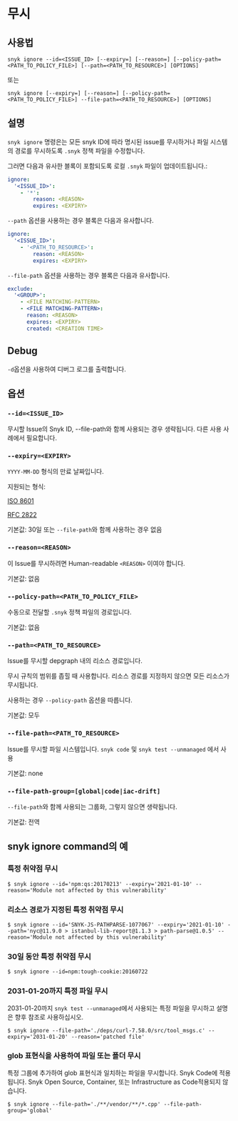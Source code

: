 # 무시

## 사용법

`snyk ignore --id=<ISSUE_ID> [--expiry=] [--reason=] [--policy-path=<PATH_TO_POLICY_FILE>] [--path=<PATH_TO_RESOURCE>] [OPTIONS]`

또는

`snyk ignore [--expiry=] [--reason=] [--policy-path=<PATH_TO_POLICY_FILE>] --file-path=<PATH_TO_RESOURCE>] [OPTIONS]`

## 설명

`snyk ignore` 명령은는 모든 snyk ID에 따라 명시된 issue를 무시하거나 파일 시스템의 경로를 무시하도록 `.snyk` 정책 파일을 수정합니다.

그러면 다음과 유사한 블록이 포함되도록 로컬 `.snyk` 파일이 업데이트됩니다.:

```yaml
ignore:
  '<ISSUE_ID>':
    - '*':
        reason: <REASON>
        expires: <EXPIRY>
```

`--path` 옵션을 사용하는 경우 블록은 다음과 유사합니다.

```yaml
ignore:
  '<ISSUE_ID>':
    - '<PATH_TO_RESOURCE>':
        reason: <REASON>
        expires: <EXPIRY>
```

`--file-path` 옵션을 사용하는 경우 블록은 다음과 유사합니다.

```yaml
exclude:
  '<GROUP>':
    - <FILE MATCHING-PATTERN>
    - <FILE MATCHING-PATTERN>:
      reason: <REASON>
      expires: <EXPIRY>
      created: <CREATION TIME>
```

## Debug

`-d`옵션을 사용하여 디버그 로그를 출력합니다.

## 옵션

### `--id=<ISSUE_ID>`

무시할 Issue의 Snyk ID, --file-path와 함께 사용되는 경우 생략됩니다. 다른 사용 사례에서 필요합니다.

### `--expiry=<EXPIRY>`

`YYYY-MM-DD` 형식의 만료 날짜입니다.

지원되는 형식:

[ISO 8601](https://www.iso.org/iso-8601-date-and-time-format.html)

[RFC 2822](https://tools.ietf.org/html/rfc2822)

기본값: 30일 또는 `--file-path`와 함께 사용하는 경우 없음

### `--reason=<REASON>`

이 Issue를 무시하려면 Human-readable `<REASON>` 이여야 합니다.

기본값: 없음

### `--policy-path=<PATH_TO_POLICY_FILE>`

수동으로 전달할 `.snyk` 정책 파일의 경로입니다.

기본값: 없음

### `--path=<PATH_TO_RESOURCE>`

Issue를 무시할 depgraph 내의 리소스 경로입니다.

무시 규칙의 범위를 좁힐 때 사용합니다. 리소스 경로를 지정하지 않으면 모든 리소스가 무시됩니다.

사용하는 경우 `--policy-path` 옵션을 따릅니다.

기본값: 모두

### `--file-path=<PATH_TO_RESOURCE>`

Issue를 무시할 파일 시스템입니다. `snyk code` 및 `snyk test --unmanaged` 에서 사용

기본값: none

### `--file-path-group=[global|code|iac-drift]`

`--file-path`와 함께 사용되는 그룹화, 그렇지 않으면 생략됩니다.

기본값: 전역

## snyk ignore command의 예

### 특정 취약점 무시

```
$ snyk ignore --id='npm:qs:20170213' --expiry='2021-01-10' --reason='Module not affected by this vulnerability'
```

### 리소스 경로가 지정된 특정 취약점 무시

```
$ snyk ignore --id='SNYK-JS-PATHPARSE-1077067' --expiry='2021-01-10' --path='nyc@11.9.0 > istanbul-lib-report@1.1.3 > path-parse@1.0.5' --reason='Module not affected by this vulnerability'
```

### 30일 동안 특정 취약점 무시

```
$ snyk ignore --id=npm:tough-cookie:20160722
```

### 2031-01-20까지 특정 파일 무시

2031-01-20까지 `snyk test --unmanaged`에서 사용되는 특정 파일을 무시하고 설명은 향후 참조로 사용하십시오.

```
$ snyk ignore --file-path='./deps/curl-7.58.0/src/tool_msgs.c' --expiry='2031-01-20' --reason='patched file'
```

### glob 표현식을 사용하여 파일 또는 폴더 무시

특정 그룹에 추가하여 glob 표현식과 일치하는 파일을 무시합니다. Snyk Code에 적용됩니다. Snyk Open Source, Container, 또는 Infrastructure as Code적용되지 않습니다.

```
$ snyk ignore --file-path='./**/vendor/**/*.cpp' --file-path-group='global'
```
